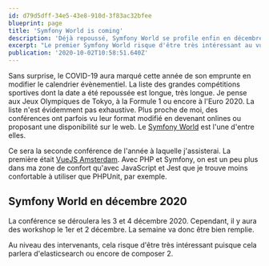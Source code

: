 ```yaml
---
id: d79d5dff-34e5-43e8-910d-3f83ac32bfee
blueprint: page
title: 'Symfony World is coming'
description: 'Déjà repoussé, Symfony World se profile enfin en décembre'
excerpt: "Le premier Symfony World risque d'être très intéressant au vu du programme annoncé."
publication: '2020-10-02T10:58:51.640Z'
---
```

Sans surprise, le COVID-19 aura marqué cette année de son emprunte en modifier le calendrier évènementiel. La liste des grandes compétitions sportives dont la date a été repoussée est longue, très longue. Je pense aux Jeux Olympiques de Tokyo, à la Formule 1 ou encore à l'Euro 2020. La liste n'est évidemment pas exhaustive. Plus proche de moi, des conférences ont parfois vu leur format modifié en devenant onlines ou proposant une disponibilité sur le web. Le [Symfony World](https://live.symfony.com/2020-world/) est l'une d'entre elles.

Ce sera la seconde conférence de l'année à laquelle j'assisterai. La première était [VueJS Amsterdam](/blog/vuejs-amsterdam). Avec PHP et Symfony, on est un peu plus dans ma zone de confort qu'avec JavaScript et Jest que je trouve moins confortable à utiliser que PHPUnit, par exemple.

## Symfony World en décembre 2020

La conférence se déroulera les 3 et 4 décembre 2020. Cependant, il y aura des workshop le 1er et 2 décembre. La semaine va donc être bien remplie.

Au niveau des intervenants, cela risque d'être très intéressant puisque cela parlera d'elasticsearch ou encore de composer 2.
